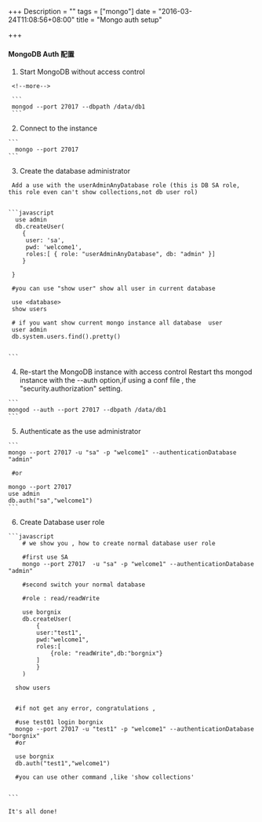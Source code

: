 +++
Description = ""
tags = ["mongo"]
date = "2016-03-24T11:08:56+08:00"
title = "Mongo auth setup"

+++

#### MongoDB Auth 配置

   1. Start MongoDB without access control
   
     <!--more-->

     ```
     mongod --port 27017 --dbpath /data/db1
     ```
     
   2. Connect to the instance

    ```
      mongo --port 27017
    ```
    
    
   3. Create the database  administrator

     Add a use with the userAdminAnyDatabase role (this is DB SA role, this role even can't show collections,not db user rol)
     
   
    ```javascript
      use admin
      db.createUser(
      	{
      	 user: 'sa',
      	 pwd: 'welcome1',
      	 roles:[ { role: "userAdminAnyDatabase", db: "admin" }]
      	}
      
     }
     
     #you can use "show user" show all user in current database
     
     use <database>
     show users
     
     # if you want show current mongo instance all database  user
     user admin
     db.system.users.find().pretty() 
   
     
    ```
   
   4. Re-start the MongoDB instance with access control
   Restart ths mongod instance with the --auth option,if using a conf file ,
   the "security.authorization" setting.

    ```
    mongod --auth --port 27017 --dbpath /data/db1
    ```
     
   5. Authenticate as the use administrator

    ```
    mongo --port 27017 -u "sa" -p "welcome1" --authenticationDatabase "admin"
   
     #or 
   
    mongo --port 27017
    use admin
    db.auth("sa","welcome1")
    ```
   
   6. Create Database user role

    ```javascript
   		# we show you , how to create normal database user role
   		
   		#first use SA
   		mongo --port 27017  -u "sa" -p "welcome1" --authenticationDatabase "admin"

		#second switch your normal database 
		
		#role : read/readWrite
		
   		use borgnix
   		db.createUser(
   			{
   			user:"test1",
   			pwd:"welcome1",
   			roles:[
   				{role: "readWrite",db:"borgnix"}
   			]
   			}
   		)
   
      show users
      
      
      #if not get any error, congratulations ,
      
      #use test01 login borgnix
      mongo --port 27017 -u "test1" -p "welcome1" --authenticationDatabase "borgnix"
      #or
      
      use borgnix
      db.auth("test1","welcome1")
      
      #you can use other command ,like 'show collections'
   
   
    ```
    
    It's all done!

